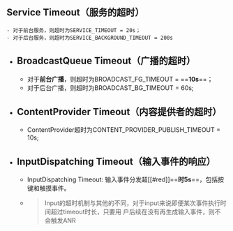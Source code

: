 ## Service Timeout（服务的超时）
	- 对于前台服务，则超时为SERVICE_TIMEOUT = 20s；
	- 对于后台服务，则超时为SERVICE_BACKGROUND_TIMEOUT = 200s
- ## BroadcastQueue Timeout（广播的超时）
	- 对于**前台广播**，则超时为BROADCAST_FG_TIMEOUT =  ==**10s**==；
	- 对于后台广播，则超时为BROADCAST_BG_TIMEOUT = 60s;
- ## ContentProvider Timeout（内容提供者的超时）
	- ContentProvider超时为CONTENT_PROVIDER_PUBLISH_TIMEOUT = 10s;
- ## InputDispatching Timeout（输入事件的响应）
	- InputDispatching Timeout: 输入事件分发超[[#red]]==**时5s**==，包括按键和触摸事件。
	- >Input的超时机制与其他的不同，对于input来说即便某次事件执行时间超过timeout时长，只要用
	  户后续在没有再生成输入事件，则不会触发ANR